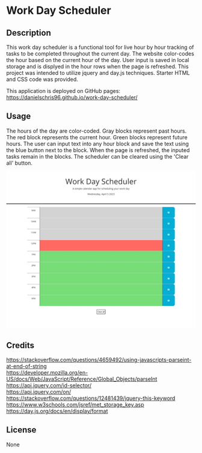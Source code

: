# Work Day Scheduler

## Description

This work day scheduler is a functional tool for live hour by hour tracking of tasks to be completed throughout the current day. The website color-codes the hour based on the current hour of the day. User input is saved in local storage and is displyed in the hour rows when the page is refreshed. This project was intended to utilize jquery and day.js techniques. Starter HTML and CSS code was provided. 

This application is deployed on GitHub pages:<br>
https://danielschris96.github.io/work-day-scheduler/

## Usage
The hours of the day are color-coded. Gray blocks represent past hours. The red block represents the current hour. Green blocks represent future hours. The user can input text into any hour block and save the text using the blue button next to the block. When the page is refreshed, the inputed tasks remain in the blocks. The scheduler can be cleared using the 'Clear all' button.<br>

![Screenshot of webpage](./images/page-screenshot.JPG)

## Credits

https://stackoverflow.com/questions/4659492/using-javascripts-parseint-at-end-of-string<br>
https://developer.mozilla.org/en-US/docs/Web/JavaScript/Reference/Global_Objects/parseInt<br>
https://api.jquery.com/id-selector/<br>
https://api.jquery.com/on/<br>
https://stackoverflow.com/questions/12481439/jquery-this-keyword<br>
https://www.w3schools.com/jsref/met_storage_key.asp<br>
https://day.js.org/docs/en/display/format<br>

## License

None